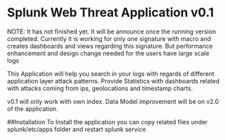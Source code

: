 # Splunk Web Threat Application v0.1

NOTE: It has not finished yet. It will be announce once the running version completed. Currently it is working for only one signature with macro and creates dashboards and views regarding this signature. But performance enhancement and design change needed for the users have large scale logs

This Application will help you search in your logs with regards of different application layer attack patterns. 
Provide Statistics with dashboards related with attacks coming from ips, geolocations and timestamp charts. 

v0.1 will only work with own index. Data Model improvement will be on v2.0 of the application. 

##Installation
To Install the application you can copy related files under splunk/etc/apps folder and restart splunk service